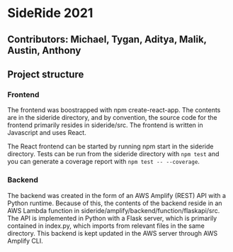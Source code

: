 # SideRide 2021
## Contributors: Michael, Tygan, Aditya, Malik, Austin, Anthony
## Project structure

### Frontend
The frontend was boostrapped with npm create-react-app. The contents are in the sideride directory, and by convention, the source code for the frontend
primarily resides in sideride/src. The frontend is written in Javascript and uses React. 

The React frontend can be started by running npm start in the sideride directory. Tests can be run from the sideride directory with ```npm test``` and you can generate a coverage report with ```npm test -- --coverage```.

### Backend
The backend was created in the form of an AWS Amplify (REST) API with a Python runtime. Because of this, the contents of the backend reside in an AWS Lambda function in sideride/amplify/backend/function/flaskapi/src. The API is implemented in Python with a Flask server, which is primarily contained in index.py, which imports from relevant files in the same directory. This backend is kept updated in the AWS server through AWS Amplify CLI.
